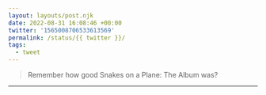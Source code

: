 ```yaml
---
layout: layouts/post.njk
date: 2022-08-31 16:08:46 +00:00
twitter: '1565008706533613569'
permalink: /status/{{ twitter }}/
tags: 
  - tweet
---
```


> Remember how good Snakes on a Plane: The Album was?

---
